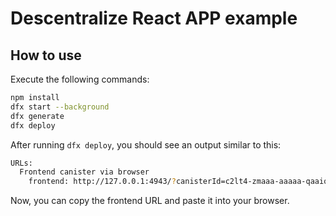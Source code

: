 # Descentralize React APP example

## How to use

Execute the following commands:

```bash
npm install
dfx start --background
dfx generate
dfx deploy
```

After running `dfx deploy`, you should see an output similar to this:

```bash
URLs:
  Frontend canister via browser
    frontend: http://127.0.0.1:4943/?canisterId=c2lt4-zmaaa-aaaaa-qaaiq-cai
```

Now, you can copy the frontend URL and paste it into your browser.
